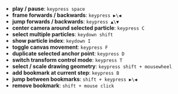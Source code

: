 <!-- # ZnDraw Help -->
- **play / pause**: `keypress space`
- **frame forwards / backwards**: `keypress ▶\◀`
- **jump forwards / backwards**: `keypress ▲\▼`
- **center camera around selected particle**: `keypress C`
- **select multiple particles**: `keydown shift`
- **show particle index**: `keydown I`
- **toggle canvas movement**: `keypress F`
- **duplicate selected anchor point**: `keypress D`
- **switch transform control mode**: `keypress T`
- **select / scale drawing geometry**: `keypress shift + mousewheel`
- **add bookmark at current step**: `keypress B`
- **jump between bookmarks**: `shift + keypress ▶\◀`
- **remove bookmark**: `shift + mouse click`
